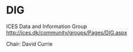 # DIG
ICES Data and Information Group
http://ices.dk/community/groups/Pages/DIG.aspx

Chair: David Currie
